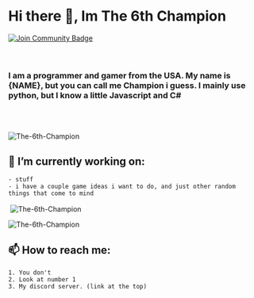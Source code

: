 # Hi there 👋, Im The 6th Champion
<a href="https://discord.gg/KQpMKS273w"><img src="https://img.shields.io/discord/764927590070353940.svg?style=flat&label=%3CInsert%20Server%20Here%3E&color=7289DA" alt="Join Community Badge"/></a><br>
<br><br>

### I am a programmer and gamer from the USA. My name is {NAME}, but you can call me Champion i guess. I mainly use python, but I know a little Javascript and C#
<!--
**The-6th-Champion/The-6th-Champion** is a ✨ _special_ ✨ repository because its `README.md` (this file) appears on your GitHub profile.-->
<!--
Here are some ideas to get you started:
-->
<br>
<br>

<p><img align="center" src="https://github-readme-stats.vercel.app/api/top-langs/?username=the-6th-champion&langs_count=10&hide=shaderlab,glsl,hlsl&layout=compact&theme=tokyonight&)](https://github.com/The-6th-Champion/github-readme-stats" alt="The-6th-Champion" /></p>

## 🔭 I’m currently working on:

    - stuff
    - i have a couple game ideas i want to do, and just other random things that come to mind


<p>&nbsp;<img align="center" src="https://github-readme-stats.vercel.app/api?username=The-6th-Champion&count_private=true&theme=tokyonight&show_icons=true&locale=en" alt="The-6th-Champion" /></p>
<p><img align="center" src="https://github-readme-streak-stats.herokuapp.com/?user=The-6th-Champion&theme=tokyonight&" alt="The-6th-Champion" /></p>


## 📫 How to reach me:
    1. You don't
    2. Look at number 1
    3. My discord server. (link at the top)

